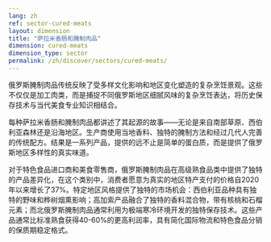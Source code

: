 ```yaml
---
lang: zh
ref: sector-cured-meats
layout: dimension
title: "萨拉米香肠和腌制肉品"
dimension: cured-meats
dimension_type: sector
permalink: /zh/discover/sectors/cured-meats/
---
```


俄罗斯腌制肉品传统反映了受多样文化影响和地区变化塑造的复杂烹饪景观。这些不仅仅是加工肉类，而是捕捉不同俄罗斯地区细腻风味的复杂烹饪表达，将历史保存技术与当代美食专业知识相结合。

每种萨拉米香肠和腌制肉品都讲述了其起源的故事——无论是来自南部草原、西伯利亚森林还是沿海地区。生产商使用当地香料、独特的腌制方法和经过几代人完善的传统配方。结果是一系列产品，提供的远不止是简单的蛋白质，而是提供了俄罗斯地区多样性的真实味道。

对于特色食品进口商和美食零售商，俄罗斯腌制肉品在高级熟食品类中提供了独特的产品差异化，在这个类别中，消费者愿意为真实的地区特产支付的价格自2020年以来增长了37%。特定地区风格提供了独特的市场机会：西伯利亚品种具有独特的野味和桦树烟熏影响；高加索产品融合了独特的香料混合物，带有核桃和石榴元素；而北俄罗斯腌制肉品通常利用为极端寒冷环境开发的独特保存技术。这些产品通常比标准熟食获得40-60%的更高利润率，具有简化国际物流和特色食品分销的保质期稳定格式。
